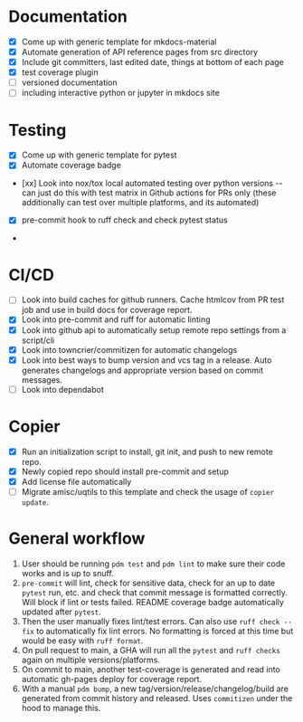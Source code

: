 # Documentation
- [x] Come up with generic template for mkdocs-material
- [x] Automate generation of API reference pages from src directory
- [x] Include git committers, last edited date, things at bottom of each page
- [x] test coverage plugin
- [ ] versioned documentation
- [ ] including interactive python or jupyter in mkdocs site

# Testing
- [x] Come up with generic template for pytest
- [x] Automate coverage badge
- [xx] Look into nox/tox local automated testing over python versions -- can just do this with test matrix in Github actions for PRs only (these additionally can test over multiple platforms, and its automated)
- [x] pre-commit hook to ruff check and check pytest status
- 
# CI/CD
- [ ] Look into build caches for github runners. Cache htmlcov from PR test job and use in build docs for coverage report.
- [x] Look into pre-commit and ruff for automatic linting
- [x] Look into github api to automatically setup remote repo settings from a script/cli
- [x] Look into towncrier/commitizen for automatic changelogs
- [x] Look into best ways to bump version and vcs tag in a release. Auto generates changelogs and appropriate version based on commit messages.
- [ ] Look into dependabot

# Copier
- [x] Run an initialization script to install, git init, and push to new remote repo.
- [x] Newly copied repo should install pre-commit and setup
- [x] Add license file automatically
- [ ] Migrate amisc/uqtils to this template and check the usage of `copier update`.

# General workflow
1. User should be running `pdm test` and `pdm lint` to make sure their code works and is up to snuff.
1. `pre-commit` will lint, check for sensitive data, check for an up to date `pytest` run, etc. and check that commit message is formatted correctly. Will block if lint or tests failed. README coverage badge automatically updated after `pytest`.
1. Then the user manually fixes lint/test errors. Can also use `ruff check --fix` to automatically fix lint errors. No formatting is forced at this time but would be easy with `ruff format`.
1. On pull request to main, a GHA will run all the `pytest` and `ruff checks` again on multiple versions/platforms.
1. On commit to main, another test-coverage is generated and read into automatic gh-pages deploy for coverage report.
1. With a manual `pdm bump`, a new tag/version/release/changelog/build are generated from commit history and released. Uses `commitizen` under the hood to manage this.
